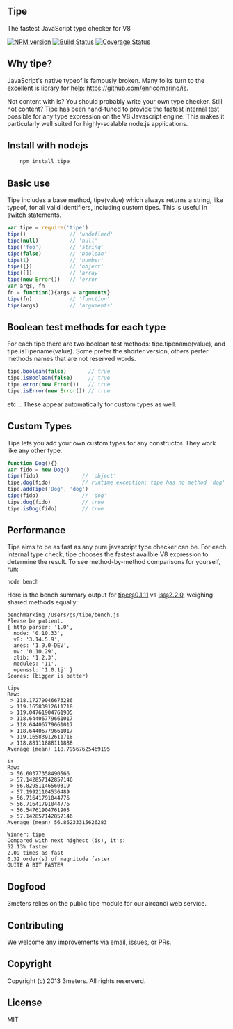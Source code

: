 ## Tipe

The fastest JavaScript type checker for V8

[![NPM version](https://badge.fury.io/js/tipe.png)](http://badge.fury.io/js/tipe)
[![Build Status](https://secure.travis-ci.org/3meters/tipe.png)](http://travis-ci.org/3meters/tipe)
[![Coverage Status](https://coveralls.io/repos/3meters/tipe/badge.png)](https://coveralls.io/r/3meters/tipe)

## Why tipe?

JavaScript's native typeof is famously broken. Many folks turn to the excellent is library for help: https://github.com/enricomarino/is.

Not content with is?  You should probably write your own type checker. Still not content?  Tipe has been hand-tuned to provide the fastest internal test possible for any type expression on the V8 Javascript engine.  This makes it particularly well suited for highly-scalable node.js applications.

## Install with nodejs
```js
    npm install tipe
```

## Basic use
Tipe includes a base method, tipe(value) which always returns a string, like typeof, for all valid identifiers, including custom tipes. This is useful in switch statements.  
```js
var tipe = require('tipe')
tipe()              // 'undefined'
tipe(null)          // 'null'
tipe('foo')         // 'string'
tipe(false)         // 'boolean'
tipe(1)             // 'number'
tipe({})            // 'object'
tipe([])            // 'array'
tipe(new Error())   // 'error'
var args, fn
fn = function(){args = arguments}
tipe(fn)            // 'function'
tipe(args)          // 'arguments'
```

## Boolean test methods for each type
For each tipe there are two boolean test methods: tipe.tipename(value), and tipe.isTipename(value).  Some prefer the shorter version, others perfer methods names that are not reserved words.  
```js
tipe.boolean(false)       // true
tipe.isBoolean(false)     // true
tipe.error(new Error())   // true
tipe.isError(new Error()) // true
```
etc...  These appear automatically for custom types as well.  

## Custom Types
Tipe lets you add your own custom types for any constructor. They work like any other type.  
```js
function Dog(){}
var fido = new Dog()
tipe(fido)              // 'object'
tipe.dog(fido)          // runtime exception: tipe has no method 'dog'
tipe.addTipe('Dog', 'dog')
tipe(fido)              // 'dog'
tipe.dog(fido)          // true
tipe.isDog(fido)        // true
```

## Performance
Tipe aims to be as fast as any pure javascript type checker can be.  For each internal type check, tipe chooses the fastest availble V8 expression to determine the result. To see method-by-method comparisons for yourself, run:
```
node bench
```
Here is the bench summary output for tipe@0.1.11 vs is@2.2.0, weighing shared methods equally:

```
benchmarking /Users/gs/tipe/bench.js
Please be patient.
{ http_parser: '1.0',
  node: '0.10.33',
  v8: '3.14.5.9',
  ares: '1.9.0-DEV',
  uv: '0.10.29',
  zlib: '1.2.3',
  modules: '11',
  openssl: '1.0.1j' }
Scores: (bigger is better)

tipe
Raw:
 > 118.17279046673286
 > 119.16583912611718
 > 119.04761904761905
 > 118.64406779661017
 > 118.64406779661017
 > 118.64406779661017
 > 119.16583912611718
 > 118.88111888111888
Average (mean) 118.79567625469195

is
Raw:
 > 56.60377358490566
 > 57.142857142857146
 > 56.82951146560319
 > 57.19921104536489
 > 56.71641791044776
 > 56.71641791044776
 > 56.54761904761905
 > 57.142857142857146
Average (mean) 56.86233315626283

Winner: tipe
Compared with next highest (is), it's:
52.13% faster
2.09 times as fast
0.32 order(s) of magnitude faster
QUITE A BIT FASTER
```

## Dogfood
3meters relies on the public tipe module for our aircandi web service.

## Contributing
We welcome any improvements via email, issues, or PRs.

## Copyright
Copyright (c) 2013 3meters.  All rights reserverd.

## License
MIT
